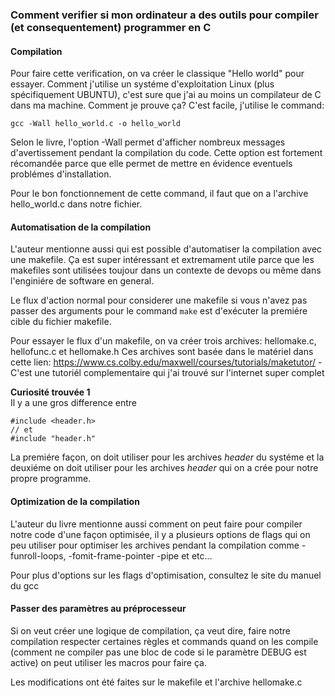 ### Comment verifier si mon ordinateur a des outils pour compiler (et consequentement) programmer en C
#### Compilation
Pour faire cette verification, on va créer le classique "Hello world" pour essayer. Comment j'utilise un systéme d'exploitation Linux (plus spécifiquement UBUNTU), c'est sure que j'ai au moins un compilateur de C dans ma machine.
Comment je prouve ça? C'est facile, j'utilise le command:
```
gcc -Wall hello_world.c -o hello_world
```
Selon le livre, l'option -Wall permet d'afficher nombreux messages d'avertissement pendant la compilation du code. Cette option est fortement récomandée parce que elle permet de mettre en évidence eventuels problémes d'installation.

Pour le bon fonctionnement de cette command, il faut que on a l'archive hello_world.c dans notre fichier.

#### Automatisation de la compilation
L'auteur mentionne aussi qui est possible d'automatiser la compilation avec une makefile. Ça est super intéressant et extremament utile parce que les makefiles sont utilisées toujour dans un contexte de devops ou même dans l'enginiére de software en general.

Le flux d'action normal pour considerer une makefile si vous n'avez pas passer des arguments pour le command ```make``` est d'exécuter la premiére cible du fichier makefile.

Pour essayer le flux d'un makefile, on va créer trois archives: hellomake.c, hellofunc.c et hellomake.h
Ces archives sont basée dans le matériel dans cette lien: https://www.cs.colby.edu/maxwell/courses/tutorials/maketutor/ - C'est une tutoriél complementaire qui j'ai trouvé sur l'internet super complet

**Curiosité trouvée 1**  
Il y a une gros difference entre
```
#include <header.h>
// et
#include "header.h"
```
La premiére façon, on doit utiliser pour les archives *header* du systéme et la deuxiéme on doit utiliser pour les archives *header* qui on a crée pour notre propre programme.

#### Optimization de la compilation
L'auteur du livre mentionne aussi comment on peut faire pour compiler notre code d'une façon optimisée, il y a plusieurs options de flags qui on peu utiliser pour optimiser les archives pendant la compilation comme -funroll-loops, -fomit-frame-pointer -pipe et etc...

Pour plus d'options sur les flags d'optimisation, consultez le site du manuel du gcc

#### Passer des paramètres au préprocesseur
Si on veut créer une logique de compilation, ça veut dire, faire notre compilation respecter certaines règles et commands quand on les compile (comment ne compiler pas une bloc de code si le paramètre DEBUG est active) on peut utiliser les macros pour faire ça.

Les modifications ont été faites sur le makefile et l'archive hellomake.c
